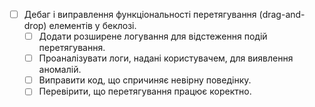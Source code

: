 - [ ] Дебаг і виправлення функціональності перетягування (drag-and-drop) елементів у беклозі.
    - [ ] Додати розширене логування для відстеження подій перетягування.
    - [ ] Проаналізувати логи, надані користувачем, для виявлення аномалій.
    - [ ] Виправити код, що спричиняє невірну поведінку.
    - [ ] Перевірити, що перетягування працює коректно.